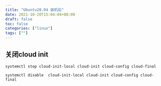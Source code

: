 ```yaml
---
title: "Ubuntu20.04 装机后"
date: 2021-10-20T15:04:04+08:00
draft: false
toc: false
categories: ["linux"]
tags: [""]
---
```


## 关闭cloud init

```
systemctl stop cloud-init-local cloud-init cloud-config cloud-final

systemctl disable  cloud-init-local cloud-init cloud-config cloud-final

```
